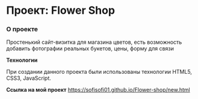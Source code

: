 ﻿# Проект: Flower Shop

### О проекте

Простенький сайт-визитка для магазина цветов, есть возможность добавить фотографии реальных букетов, цены, форму для связи

**Технологии**

При создании данного проекта были использованы технологии HTML5, CSS3, JavaScript.

**Ссылка на мой проект**
https://sofisofi01.github.io/Flower-shop/new.html
